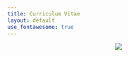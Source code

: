 ```yaml
---
title: Curriculum Vitae
layout: default
use_fontawesome: true
---
```


<!-- Photo -->
<div class="row content-row">
    <div class="col-0 col-sm-2 col-md-2 col-lg-2 col-xl-2"></div>
    <div style="text-align:center;color:#0f66d1;" class="col-12 col-sm-8 col-md-8 col-lg-8 col-xl-8">
        <img src="{{ site.baseurl }}/images/alaska.png">
    </div>
    <div class="col-0 col-sm-2 col-md-2 col-lg-2 col-xl-2"></div>
</div>

<!-- CV -->
<div class="row content-row">
    <!--<div class="col-0 col-sm-2 col-md-2 col-lg-2 col-xl-2"></div>-->
    <div style="text-align:center;" class="col-12 col-sm-8 col-md-8 col-lg-8 col-xl-8">
        <object width="100%" height="750vh" data="https://docs.google.com/gview?embedded=true&url=http://gatesdupont.github.io/attachments/DupontCV.pdf">
    </div>
    <!--<div class="col-0 col-sm-2 col-md-2 col-lg-2 col-xl-2"></div>-->
</div>
